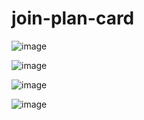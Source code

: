 # join-plan-card
<div style="align-items: center">
  
![image](https://github.com/user-attachments/assets/efdd0558-48e3-4c66-9d6c-a467887b1069)

![image](https://github.com/user-attachments/assets/a56d23c7-28be-47c3-8f98-41104cf185e1)

![image](https://github.com/user-attachments/assets/33d72a36-ba62-4433-a52e-f0b7e7656ff0)

![image](https://github.com/user-attachments/assets/ea08383c-db67-480a-a75c-7d23d70740dd)
</div>

